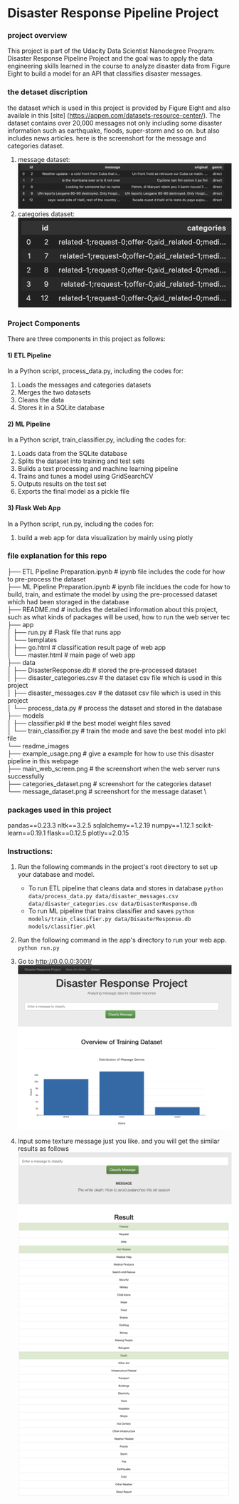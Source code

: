 # Disaster Response Pipeline Project

### project overview
 This project is part of the Udacity Data Scientist Nanodegree Program: Disaster Response Pipeline Project and the goal was to apply the data engineering skills learned in the course to analyze disaster data from Figure Eight to build a model for an API that classifies disaster messages.

### the detaset discription
 the dataset which is used in this project is provided by Figure Eight and also availale in this [site] (https://appen.com/datasets-resource-center/). The dataset contains over 20,000 messages not only including some disaster information such as earthquake, floods, super-storm and so on. but also includes news articles. 
 here is the screenshort for the message and categories dataset.
 1. message dataset:
  ![alt text](/readme_images/message_dataset.png "mess-labels")
 2. categories dataset:
  ![alt text](/readme_images/categories_dataset.png "mess-labels")

### Project Components
There are three components in this project as follows:
#### 1) ETL Pipeline
In a Python script, process_data.py, including the codes for: 
 1) Loads the messages and categories datasets
 2) Merges the two datasets
 3) Cleans the data
 4) Stores it in a SQLite database
#### 2) ML Pipeline
In a Python script, train_classifier.py, including the codes for:

 1) Loads data from the SQLite database
 2) Splits the dataset into training and test sets
 3) Builds a text processing and machine learning pipeline
 4) Trains and tunes a model using GridSearchCV
 5) Outputs results on the test set
 6) Exports the final model as a pickle file
#### 3) Flask Web App
In a Python script, run.py, including the codes for:
 1) build a web app for data visualization by mainly using plotly

### file explanation for this repo
├── ETL Pipeline Preparation.ipynb # ipynb file includes the code for how to pre-process the dataset \
├── ML Pipeline Preparation.ipynb # ipynb file incldues the code for how to build, train, and estimate the model by using the pre-processed dataset which had been storaged in the database \
├── README.md # includes the detailed information about this project, such as what kinds of packages will be used, how to run the web server tec \
├── app \
│   ├── run.py # Flask file that runs app \
│   └── templates \
│       ├── go.html # classification result page of web app \
│       └── master.html # main page of web app \
├── data \
│   ├── DisasterResponse.db # stored the pre-processed dataset \
│   ├── disaster_categories.csv # the dataset csv file which is used in this project \
│   ├── disaster_messages.csv # the dataset csv file which is used in this project \
│   └── process_data.py # process the dataset and stored in the database \
├── models \
│   ├── classifier.pkl # the best model weight files saved \
│   └── train_classifier.py #  train the mode and save the best model into pkl file \
└── readme_images  \
    ├── example_usage.png # give a example for how to use this disaster pipeline in this webpage  \
    ├── main_web_screen.png # the screenshort when the web server runs successfully \
    ├── categories_dataset.png # screenshort for the categories dataset  \
    └── message_dataset.png # screenshort for the message dataset \

### packages used in this project
 pandas==0.23.3
 nltk==3.2.5
 sqlalchemy==1.2.19
 numpy==1.12.1
 scikit-learn==0.19.1
 flask==0.12.5
 plotly==2.0.15

### Instructions:
1. Run the following commands in the project's root directory to set up your database and model.

    - To run ETL pipeline that cleans data and stores in database
        `python data/process_data.py data/disaster_messages.csv data/disaster_categories.csv data/DisasterResponse.db`
    - To run ML pipeline that trains classifier and saves
        `python models/train_classifier.py data/DisasterResponse.db models/classifier.pkl`

2. Run the following command in the app's directory to run your web app.
    `python run.py`

3. Go to http://0.0.0.0:3001/
 ![alt text](/readme_images/main_web_screen.png "mess-labels")

4. Input some texture message just you like. and you will get the similar results as follows
 ![alt text](/readme_images/example_usage.png "mess-labels")



